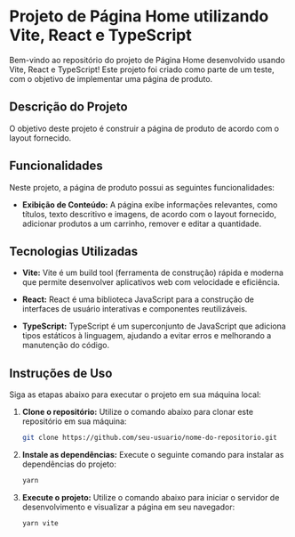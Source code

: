 # Projeto de Página Home utilizando Vite, React e TypeScript

Bem-vindo ao repositório do projeto de Página Home desenvolvido usando Vite, React e TypeScript! Este projeto foi criado como parte de um teste, com o objetivo de implementar uma página de produto.

## Descrição do Projeto

O objetivo deste projeto é construir a página de produto de acordo com o layout fornecido.

## Funcionalidades

Neste projeto, a página de produto possui as seguintes funcionalidades:

- **Exibição de Conteúdo:** A página exibe informações relevantes, como títulos, texto descritivo e imagens, de acordo com o layout fornecido, adicionar produtos a um carrinho, remover e editar a quantidade.

## Tecnologias Utilizadas

- **Vite:** Vite é um build tool (ferramenta de construção) rápida e moderna que permite desenvolver aplicativos web com velocidade e eficiência.

- **React:** React é uma biblioteca JavaScript para a construção de interfaces de usuário interativas e componentes reutilizáveis.

- **TypeScript:** TypeScript é um superconjunto de JavaScript que adiciona tipos estáticos à linguagem, ajudando a evitar erros e melhorando a manutenção do código.

## Instruções de Uso

Siga as etapas abaixo para executar o projeto em sua máquina local:

1. **Clone o repositório:** Utilize o comando abaixo para clonar este repositório em sua máquina:

   ```bash
   git clone https://github.com/seu-usuario/nome-do-repositorio.git
   ```

2. **Instale as dependências:** Execute o seguinte comando para instalar as dependências do projeto:

   ```bash
   yarn 
   ```

3. **Execute o projeto:** Utilize o comando abaixo para iniciar o servidor de desenvolvimento e visualizar a página em seu navegador:
   ```bash
   yarn vite
   ```
